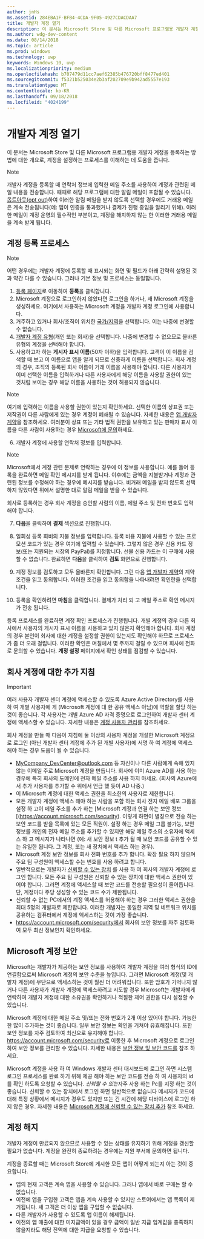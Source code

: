 ```yaml
---
author: jnHs
ms.assetid: 284EBA1F-BFB4-4CDA-9F05-4927CDACDAA7
title: 개발자 계정 열기
description: 이 문서는 Microsoft Store 및 다른 Microsoft 프로그램용 개발자 계정을 등록하는 방법에 대한 개요로, 계정을 설정하는 프로세스를 이해하는 데 도움을 줍니다.
ms.author: wdg-dev-content
ms.date: 08/14/2018
ms.topic: article
ms.prod: windows
ms.technology: uwp
keywords: Windows 10, uwp
ms.localizationpriority: medium
ms.openlocfilehash: b707479d11cc7aef62385b476720bff8477ed401
ms.sourcegitcommit: f5321b525034e2b3af202709e9b942ad5557e193
ms.translationtype: MT
ms.contentlocale: ko-KR
ms.lasthandoff: 09/18/2018
ms.locfileid: "4024199"
---
```

# <a name="opening-a-developer-account"></a>개발자 계정 열기

이 문서는 Microsoft Store 및 다른 Microsoft 프로그램용 개발자 계정을 등록하는 방법에 대한 개요로, 계정을 설정하는 프로세스를 이해하는 데 도움을 줍니다.

> [!NOTE]
> 개발자 계정을 등록할 때 연락처 정보에 입력한 메일 주소를 사용하여 계정과 관련된 메일 내용을 전송합니다. 때때로 해당 프로그램에 대한 알림 메일이 포함될 수 있습니다. [옵트아웃(opt out)](http://go.microsoft.com/fwlink/p/?LinkId=533280)하여 이러한 알림 메일을 받지 않도록 선택할 경우에도 거래용 메일은 계속 전송됩니다(예: 앱이 인증을 통과했거나 결제가 진행 중임을 알리기 위해). 이러한 메일이 계정 운영의 필수적인 부분이고, 계정을 해지하지 않는 한 이러한 거래용 메일을 계속 받게 됩니다.

## <a name="the-account-signup-process"></a>계정 등록 프로세스

> [!NOTE]
> 어떤 경우에는 개발자 계정에 등록할 때 표시되는 화면 및 필드가 아래 간략히 설명된 것과 약간 다를 수 있습니다. 그러나 기본 정보 및 프로세스는 동일합니다.

1.  [등록 페이지](http://go.microsoft.com/fwlink/p/?LinkId=615100)로 이동하여 **등록**을 클릭합니다.
2.  Microsoft 계정으로 로그인하지 않았다면 로그인을 하거나, 새 Microsoft 계정을 생성하세요. 여기에서 사용하는 Microsoft 계정을 개발자 계정 로그인에 사용합니다.
3.  거주하고 있거나 회사/조직이 위치한 [국가/지역](account-types-locations-and-fees.md#developer-account-and-app-submission-markets)을 선택합니다. 이는 나중에 변경할 수 없습니다.
4.  [개발자 계정 유형](account-types-locations-and-fees.md)(개인 또는 회사)을 선택합니다. 나중에 변경할 수 없으므로 올바른 유형의 계정을 선택해야 합니다.
5.  사용하고자 하는 **게시자 표시 이름**(50자 이하)을 입력합니다. 고객이 이 이름을 검색할 때 보고 이 이름으로 앱을 알게 되므로 신중하게 이름을 선택합니다. 회사 계정의 경우, 조직의 등록된 회사 이름이 거래 이름을 사용해야 합니다. 다른 사용자가 이미 선택한 이름을 입력하거나 다른 사용자에게 해당 이름을 사용할 권한이 있는 것처럼 보이는 경우 해당 이름을 사용하는 것이 허용되지 않습니다. 

   > [!NOTE]
   > 여기에 입력하는 이름을 사용할 권한이 있는지 확인하세요. 선택한 이름의 상표권 또는 저작권이 다른 사람에게 있는 경우 계정이 폐쇄될 수 있습니다. 자세한 내용은 [앱 개발자 계약](https://docs.microsoft.com/legal/windows/agreements/app-developer-agreement)을 참조하세요. 여러분이 상표 또는 기타 법적 권한을 보유하고 있는 판매자 표시 이름을 다른 사람이 사용하는 경우 [Microsoft에 문의](http://go.microsoft.com/fwlink/p/?LinkId=233777)하세요.    

6.  개발자 계정에 사용할 연락처 정보를 입력합니다.

   > [!NOTE]
   > Microsoft에서 계정 관련 문제로 연락하는 경우에 이 정보를 사용합니다. 예를 들어 등록을 완료하면 메일 확인 메시지를 받게 됩니다. 이후에는 금액을 지불받거나 계정과 관련된 정보를 수정해야 하는 경우에 메시지를 받습니다. 비거래 메일을 받지 않도록 선택하지 않았다면 위에서 설명한 대로 알림 메일을 받을 수 있습니다.

   회사로 등록하는 경우 회사 계정을 승인할 사람의 이름, 메일 주소 및 전화 번호도 입력해야 합니다.

7.  **다음**을 클릭하여 **결제** 섹션으로 진행합니다.

8.  일회성 등록 회비의 지불 정보를 입력합니다. 등록 비용 지불에 사용할 수 있는 프로모션 코드가 있는 경우 여기에 입력할 수 있습니다. 그렇지 않은 경우 신용 카드 정보(또는 지원되는 시장의 PayPal)를 지정합니다. 선불 신용 카드는 이 구매에 사용할 수 없습니다. 완료하면 **다음**을 클릭하여 **검토** 화면으로 진행합니다.

9.  계정 정보를 검토하고 모두 올바른지 확인합니다. 그런 다음 [앱 개발자 계약](https://docs.microsoft.com/legal/windows/agreements/app-developer-agreement)의 계약조건을 읽고 동의합니다. 이러한 조건을 읽고 동의함을 나타내려면 확인란을 선택합니다.

10.  등록을 확인하려면 **마침**을 클릭합니다. 결제가 처리 되 고 메일 주소로 확인 메시지가 전송 됩니다.

등록 프로세스를 완료하면 계정 확인 프로세스가 진행됩니다. 개별 계정의 경우 다른 회사에서 사용자의 게시자 표시 이름을 사용하고 있지 않은지 확인해야 합니다. 회사 계정의 경우 본인이 회사에 대한 계정을 설정할 권한이 있는지도 확인해야 하므로 프로세스가 좀 더 오래 걸립니다. 이러한 확인은 며칠에서 몇 주까지 걸릴 수 있으며 회사에 전화로 문의할 수 있습니다. **계정 설정** 페이지에서 확인 상태를 점검할 수 있습니다.


## <a name="additional-guidelines-for-company-accounts"></a>회사 계정에 대한 추가 지침

> [!IMPORTANT]
> 여러 사용자 개발자 센터 계정에 액세스할 수 있도록 Azure Active Directory를 사용 하 여 개별 사용자에 게 (Microsoft 계정에 대 한 공유 액세스 아님)에 역할을 할당 하는 것이 좋습니다. 각 사용자는 개별 Azure AD 자격 증명으로 로그인하여 개발자 센터 계정에 액세스할 수 있습니다. 자세한 내용은 [계정 사용자 관리](manage-account-users.md)를 참조하세요.

회사 계정을 만들 때 다음이 지침에 둘 이상의 사용자 계정을 개설한 Microsoft 계정으로 로그인 (아닌 개발자 센터 계정에 추가 된 개별 사용자)에 서명 하 여 계정에 액세스 해야 하는 경우 도움이 될 수 있습니다.

-   MyCompany_DevCenter@outlook.com 등 자신이나 다른 사람에게 속해 있지 않는 이메일 주로 Microsoft 계정을 만듭니다. 회사에 이미 Azure AD를 사용 하는 경우에 특히 회사의 도메인에 전자 메일 주소를 사용 하지 마세요. (회사의 Azure에서 추가 사용자를 추가할 수 위에서 언급 했 듯이 AD 나중.)
-   이 Microsoft 계정에 대한 액세스 권한을 최소한의 사용자로 제한합니다.
-   모든 개발자 계정에 액세스 해야 하는 사람을 포함 하는 회사 전자 메일 배포 그룹을 설정 하 고이 메일 주소를 추가 하는 [Microsoft 계정과 연결 하는 보안 정보 [(https://account.microsoft.com/security). 이렇게 하면이 별칭으로 전송 하는 보안 코드를 받을 목록에 있는 모든 직원이. 설정 하는 경우 메일 그룹 불가능, 보안 정보를 개인의 전자 메일 주소를 추가할 수 있지만 해당 메일 주소의 소유자에 액세스 하 고 메시지가 나타나면 (예: 새 보안 정보 t 추가 될 때 보안 코드를 공유할 수 있는 유일한 됩니다. 그 계정, 또는 새 장치에서 액세스 하는 경우).
-   Microsoft 계정 보안 정보를 회사 전화 번호를 추가 합니다. 확장 필요 하지 않으며 주요 팀 구성원이 액세스할 수는 번호를 사용 하려고 합니다.
-   일반적으로는 개발자가 [신뢰할 수 있는 장치](https://support.microsoft.com/help/12369/microsoft-account-add-a-trusted-device) 를 사용 하 여 회사의 개발자 계정에 로그인 합니다. 모든 주요 팀 구성원은 신뢰할 수 있는 장치에 대한 액세스 권한이 있어야 합니다. 그러면 계정에 액세스할 때 보안 코드를 전송할 필요성이 줄어듭니다. 단, 계정마다 주당 생성할 수 있는 코드 수가 제한됩니다.
-   신뢰할 수 없는 PC에서의 계정 액세스를 허용해야 하는 경우 그러한 액세스 권한을 최대 5명의 개발자로 제한합니다. 이러한 개발자는 동일한 지역 및 네트워크 위치를 공유하는 컴퓨터에서 계정에 액세스하는 것이 가장 좋습니다.
-   https://account.microsoft.com/security에서 회사의 보안 정보를 자주 검토하여 모두 최신 정보인지 확인하세요.


## <a name="microsoft-account-security"></a>Microsoft 계정 보안

Microsoft는 개발자가 제공하는 보안 정보를 사용하여 개발자 계정을 여러 형식의 ID에 연결함으로써 Microsoft 계정의 보안 수준을 높입니다. 그러면 Microsoft 계정(및 개발자 계정)에 무단으로 액세스하는 것이 훨씬 더 어려워집니다. 또한 암호가 기억나지 않거나 다른 사용자가 개발자 계정에 액세스하려고 시도할 경우 Microsoft는 개발자에게 연락하여 개발자 계정에 대한 소유권을 확인하거나 적절한 제어 권한을 다시 설정할 수 있습니다.

Microsoft 계정에 대한 메일 주소 및/또는 전화 번호가 2개 이상 있어야 합니다. 가능한 한 많이 추가하는 것이 좋습니다. 일부 보안 정보는 확인을 거쳐야 유효해집니다. 또한 보안 정보를 자주 검토하여 최신으로 유지해야 합니다. https://account.microsoft.com/security로 이동한 후 Microsoft 계정으로 로그인하여 보안 정보를 관리할 수 있습니다. 자세한 내용은 [보안 정보 및 보안 코드를](https://support.microsoft.com/help/12428/microsoft-account-security-info-and-security-codes) 참조 하세요.

Microsoft 계정을 사용 하 여 Windows 개발자 센터 대시보드에 로그인 하면 시스템 로그인 프로세스를 완료 하기 위해 제공 해야 하는 보안 코드를 전송 하 여 사용자의 id를 확인 하도록 요청할 수 있습니다. *신뢰할 수 있는*자주 사용 하는 Pc를 지정 하는 것이 좋습니다. 신뢰할 수 있는 장치에서 로그인 하면 일반적으로 없습니다 메시지가 코드에 대해 특정 상황에서 메시지가 경우도 있지만 또는 긴 시간에 해당 디바이스에 로그인 하지 않은 경우. 자세한 내용은 [Microsoft 계정에 신뢰할 수 있는 장치 추가](https://support.microsoft.com/help/12369/microsoft-account-add-a-trusted-device) 참조 하세요.


## <a name="closing-your-account"></a>계정 해지

개발자 계정이 만료되지 않으므로 사용할 수 있는 상태를 유지하기 위해 계정을 갱신할 필요가 없습니다. 계정을 완전히 종료하려는 경우에는 지원 부서에 문의하면 됩니다.

계정을 종료할 때는 Microsoft Store에 게시한 모든 앱이 어떻게 되는지 아는 것이 중요합니다.

-   앱의 현재 고객은 계속 앱을 사용할 수 있습니다. 그러나 앱에서 바로 구매는 할 수 없습니다.
-   이전에 앱을 구입한 고객은 앱을 계속 사용할 수 있지만 스토어에서는 앱 목록이 제거됩니다. 새 고객은 더 이상 앱을 구입할 수 없습니다.
-   다른 개발자가 사용할 수 있도록 앱 이름이 해제됩니다.
-   이전의 앱 매출에 대한 미지급액이 있을 경우 금액이 일반 지급 임계값을 충족하지 않을지라도 해당 잔액에 대한 지급을 요청할 수 있습니다.
